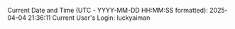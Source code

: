 Current Date and Time (UTC - YYYY-MM-DD HH:MM:SS formatted): 2025-04-04 21:36:11
Current User's Login: luckyaiman
